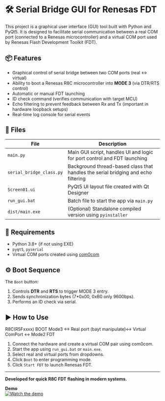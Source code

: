 # 🛠 Serial Bridge GUI for Renesas FDT

This project is a graphical user interface (GUI) tool built with Python and PyQt5. It is designed to facilitate serial communication between a real COM port (connected to a Renesas microcontroller) and a virtual COM port used by Renesas Flash Development Toolkit (FDT).

## 📦 Features

- Graphical control of serial bridge between two COM ports (real ↔ virtual)
- Ability to boot a Renesas R8C microcontroller into **MODE 3** (via DTR/RTS control)
- Automatic or manual FDT launching
- ID check command (verifies communication with target MCU)
- Echo filtering to prevent feedback between Rx and Tx (important in hardware loopback setups)
- Real-time log console for serial events

## 📂 Files

| File | Description |
|------|-------------|
| `main.py` | Main GUI script, handles UI and logic for port control and FDT launching |
| `serial_bridge_class.py` | Background thread-based class that handles the serial bridging and echo filtering |
| `Screen01.ui` | PyQt5 UI layout file created with Qt Designer |
| `run_gui.bat` | Batch file to start the app via `main.py` |
| `dist/main.exe` | (Optional) Standalone compiled version using `pyinstaller` |

## 🧰 Requirements

- Python 3.8+ (if not using EXE)
- `pyqt5`, `pyserial`
- Virtual COM ports created using [com0com](https://sourceforge.net/projects/com0com/)

## ⚙️ Boot Sequence

The `Boot` button:
1. Controls **DTR** and **RTS** to trigger MODE 3 entry.
2. Sends synchronization bytes (7*0x00, 0xB0  only 9600bps).
3. Performs an ID check via serial.

## ▶ How to Use
R8C(R5Fxxxx) BOOT Mode3 <-> Real port (bayt manipulate)<-> Virtual ComPort <-> Mode2 FDT
1. Connect the hardware and create a virtual COM pair using com0com.
2. Start the app using `run_gui.bat` or `main.exe`.
3. Select real and virtual ports from dropdowns.
4. Click `Boot` to enter programming mode.
5. Click `Start FDT` to launch Renesas FDT.

---

**Developed for quick R8C FDT flashing in modern systems.**







**Demo**  
[![Watch the demo](https://img.youtube.com/vi/djGYxQSHl3w/0.jpg)](https://youtu.be/djGYxQSHl3w)





